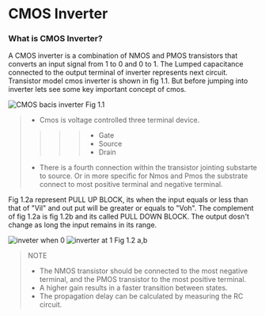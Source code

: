 # CMOS Inverter

### What is CMOS Inverter?

A CMOS inverter is a combination of NMOS and PMOS transistors that converts an input signal from 1 to 0 and 0 to 1.
The Lumped capacitance connected to the output terminal of inverter represents next circuit. Transistor model cmos inverter is shown in fig 1.1. But before jumping into inverter lets see some key important concept of cmos.

![CMOS bacis inverter](https://github.com/user-attachments/assets/2e4f4823-ab49-40e1-949a-6e09fd4c74c2) 
Fig 1.1

> * Cmos is voltage controlled three terminal device.
> > > > * Gate
> > > > * Source
> > > > * Drain
> * There is a fourth connection within the transistor jointing substarte to source. Or in more specific for Nmos and Pmos the substrate connect to most positive terminal and negative terminal.  

Fig 1.2a represent PULL UP BLOCK, its when the input equals or less than that of "Vil" and out put will be greater or equals to "Voh". The complement of fig 1.2a is fig 1.2b and its called PULL DOWN BLOCK. The output dosn't change as long the input remains in its range.   

![inveter when 0](https://github.com/user-attachments/assets/28f732ea-a049-4373-af36-b48016b818ce) ![inverter at 1](https://github.com/user-attachments/assets/8b95fb49-61f8-4d5c-98bc-3599026df8c6) Fig 1.2 a,b



> NOTE
>  * The NMOS transistor should be connected to the most negative terminal, and the PMOS transistor to the most positive terminal.
>  * A higher gain results in a faster transition between states.
>  * The propagation delay can be calculated by measuring the RC circuit.
